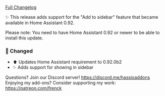 [Full Changelog][changelog]

✨ This release adds support for the "Add to sidebar" feature that became available in Home Assistant 0.92.

Please note: You need to have Home Assistant 0.92 or newer to be able to install this update. 

### 🔨 Changed

- :arrow_up: Updates Home Assistant requirement to 0.92.0b2
- :sparkles: Adds support for showing in sidebar

[changelog]: https://github.com/hassio-addons/addon-vscode/compare/v0.4.1...v0.4.2

Questions? Join our Discord server! https://discord.me/hassioaddons
Enjoying my add-ons? Consider supporting my work: https://patreon.com/frenck